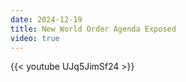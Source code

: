 ```yaml
---
date: 2024-12-19
title: New World Order Agenda Exposed
video: true
---
```



{{< youtube UJq5JimSf24 >}}
